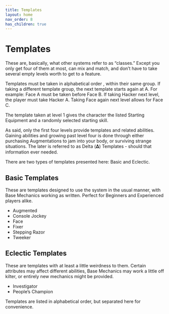 ```yaml
---
title: Templates
layout: home
nav_order: 8
has_children: true
---
```



# **Templates**

These are, basically, what other systems refer to as “classes.” Except you only get four of them at most, can mix and match, and don’t have to take several empty levels worth to get to a feature. 

Templates must be taken in alphabetical order , within their same group. If taking a different template group, the next template starts again at A. For example: Face A must be taken before Face B. If taking Hacker next level, the player must take Hacker A. Taking Face again next level allows for Face C.  

The template taken at level 1 gives the character the listed Starting Equipment and a randomly selected starting skill. 

As said, only the first four levels provide templates and related abilities. Gaining abilities and growing past level four is done through either purchasing Augmentations to jam into your body, or surviving strange situations. The later is referred to as Delta (𝚫) Templates - should that information ever needed. 

There are two types of templates presented here: Basic and Eclectic. 

 


## **Basic Templates**

These are templates designed to use the system in the usual manner, with Base Mechanics working as written. Perfect for Beginners and Experienced players alike. 



* Augmented
* Console Jockey
* Face
* Fixer
* Stepping Razor
* Tweeker


## **Eclectic Templates**

These are templates with at least a little weirdness to them. Certain attributes may affect different abilities, Base Mechanics may work a little off kilter, or entirely new mechanics might be provided. 



* Investigator
* People’s Champion

Templates are listed in alphabetical order, but separated here for convenience. 
